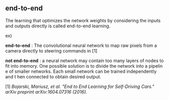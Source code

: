 ## end-to-end
  
The learning that optimizes the network weights by considering the inputs and outputs directly is called end-to-end learning. 

ex) 

**end-to-end** : The convolutional neural network to map raw pixels from a camera directly to steering commands in [1]

**not end-to-end** : a neural network may contain too many layers of nodes to fit into memory. One possible solution is to divide the network into a pipelin    e of smaller networks. Each small network can be trained independently and t    hen connected to obtain desired output. 

[1] *Bojarski, Mariusz, et al. "End to End Learning for Self-Driving Cars." arXiv preprint arXiv:1604.07316 (2016).*
